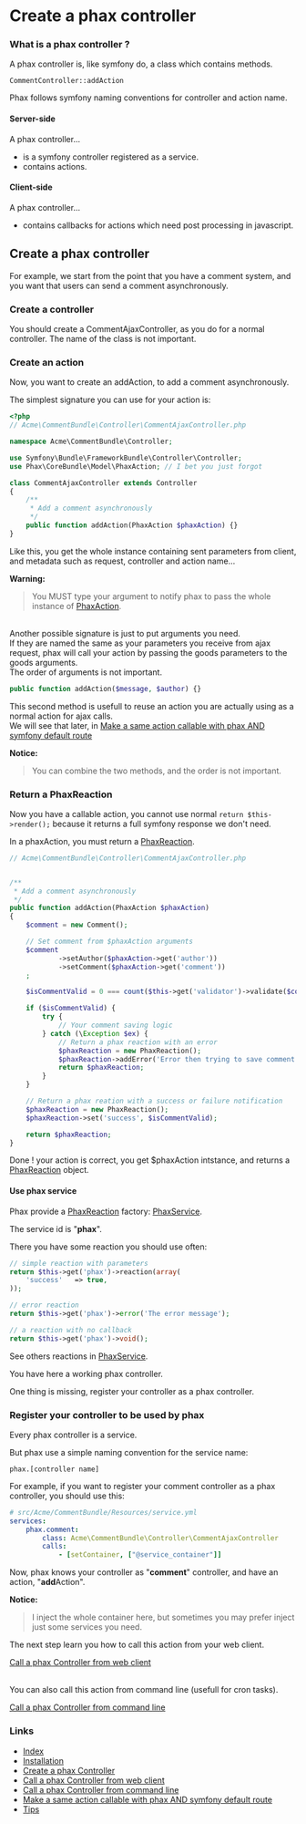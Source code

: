Create a phax controller
========================

### What is a phax controller ?

A phax controller is, like symfony do, a class which contains methods.

    CommentController::addAction

Phax follows symfony naming conventions for controller and action name.


#### Server-side

A phax controller...

- is a symfony controller registered as a service.
- contains actions.


#### Client-side

A phax controller...

- contains callbacks for actions which need post processing in javascript.


## Create a phax controller

For example, we start from the point that you have a comment system,
and you want that users can send a comment asynchronously.

### Create a controller

You should create a CommentAjaxController, as you do for a normal controller.
The name of the class is not important.


### Create an action

Now, you want to create an addAction, to add a comment asynchronously.

The simplest signature you can use for your action is:

``` php
<?php
// Acme\CommentBundle\Controller\CommentAjaxController.php

namespace Acme\CommentBundle\Controller;

use Symfony\Bundle\FrameworkBundle\Controller\Controller;
use Phax\CoreBundle\Model\PhaxAction; // I bet you just forgot

class CommentAjaxController extends Controller
{
    /**
     * Add a comment asynchronously
     */
    public function addAction(PhaxAction $phaxAction) {}
}
```

Like this, you get the whole instance containing sent parameters from client,
and metadata such as request, controller and action name...

**Warning:**
> You MUST type your argument to notify phax to pass the whole instance of
> [PhaxAction](https://github.com/alcalyn/phax-bundle/blob/master/Phax/CoreBundle/Model/PhaxAction.php).

<br />
Another possible signature is just to put arguments you need.<br />
If they are named the same as your parameters you receive from ajax request,
phax will call your action by passing the goods parameters to the goods arguments.<br />
The order of arguments is not important.

``` php
public function addAction($message, $author) {}
```

This second method is usefull to reuse an action you are actually using as a normal action for ajax calls.<br />
We will see that later, in [Make a same action callable with phax AND symfony default route](4_hybridController.md)

**Notice:**
> You can combine the two methods, and the order is not important.


### Return a PhaxReaction

Now you have a callable action, you cannot use normal `return $this->render();`
because it returns a full symfony response we don't need.

In a phaxAction, you must return a
[PhaxReaction](https://github.com/alcalyn/phax-bundle/blob/master/Phax/CoreBundle/Model/PhaxReaction.php).

``` php
// Acme\CommentBundle\Controller\CommentAjaxController.php


/**
 * Add a comment asynchronously
 */
public function addAction(PhaxAction $phaxAction)
{
    $comment = new Comment();

    // Set comment from $phaxAction arguments
    $comment
            ->setAuthor($phaxAction->get('author'))
            ->setComment($phaxAction->get('comment'))
    ;

    $isCommentValid = 0 === count($this->get('validator')->validate($comment));

    if ($isCommentValid) {
        try {
            // Your comment saving logic
        } catch (\Exception $ex) {
            // Return a phax reaction with an error
            $phaxReaction = new PhaxReaction();
            $phaxReaction->addError('Error then trying to save comment in database');
            return $phaxReaction;
        }
    }

    // Return a phax reation with a success or failure notification
    $phaxReaction = new PhaxReaction();
    $phaxReaction->set('success', $isCommentValid);

    return $phaxReaction;
}
```

Done ! your action is correct, you get $phaxAction intstance,
and returns a [PhaxReaction](https://github.com/alcalyn/phax-bundle/blob/master/Phax/CoreBundle/Model/PhaxReaction.php) object.


#### Use phax service

Phax provide a
[PhaxReaction](https://github.com/alcalyn/phax-bundle/blob/master/Phax/CoreBundle/Model/PhaxReaction.php)
factory:
[PhaxService](https://github.com/alcalyn/phax-bundle/blob/master/Phax/CoreBundle/Services/PhaxService.php).

The service id is "**phax**".

There you have some reaction you should use often:

``` php
// simple reaction with parameters
return $this->get('phax')->reaction(array(
    'success'   => true,
));
```

``` php
// error reaction
return $this->get('phax')->error('The error message');
```

``` php
// a reaction with no callback
return $this->get('phax')->void();
```

See others reactions in
[PhaxService](https://github.com/alcalyn/phax-bundle/blob/master/Phax/CoreBundle/Services/PhaxService.php).

You have here a working phax controller.

One thing is missing, register your controller as a phax controller.


### Register your controller to be used by phax

Every phax controller is a service.

But phax use a simple naming convention for the service name:

    phax.[controller name]

For example,
if you want to register your comment controller as a phax controller,
you should use this:

``` yml
# src/Acme/CommentBundle/Resources/service.yml
services:
    phax.comment:
        class: Acme\CommentBundle\Controller\CommentAjaxController
        calls:
            - [setContainer, ["@service_container"]]
```

Now, phax knows your controller as "**comment**" controller, and have an action, "**add**Action".

**Notice:**
> I inject the whole container here,
> but sometimes you may prefer inject just some services you need.


The next step learn you how to call this action from your web client.

[Call a phax Controller from web client](2_callControllerWeb.md)

<br />
You can also call this action from command line (usefull for cron tasks).

[Call a phax Controller from command line](3_callControllerCli.md)


### Links

- [Index](https://github.com/alcalyn/phax-bundle)
- [Installation](index.md)
- [Create a phax Controller](1_createPhaxController.md)
- [Call a phax Controller from web client](2_callControllerWeb.md)
- [Call a phax Controller from command line](3_callControllerCli.md)
- [Make a same action callable with phax AND symfony default route](4_hybridController.md)
- [Tips](5_tips.md)